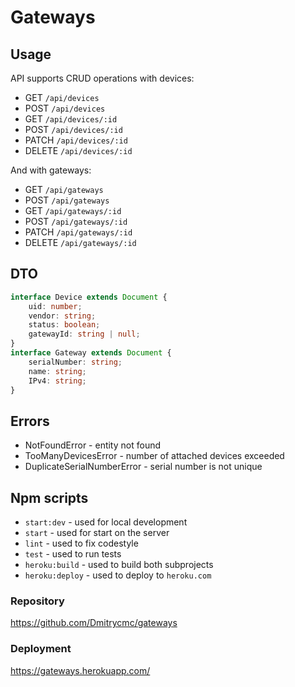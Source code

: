 # Gateways

## Usage
API supports CRUD operations with devices:
* GET `/api/devices`
* POST `/api/devices`
* GET `/api/devices/:id`
* POST `/api/devices/:id`
* PATCH `/api/devices/:id`
* DELETE `/api/devices/:id`

And with gateways:
* GET `/api/gateways`
* POST `/api/gateways`
* GET `/api/gateways/:id`
* POST `/api/gateways/:id`
* PATCH `/api/gateways/:id`
* DELETE `/api/gateways/:id`

## DTO
```ts
interface Device extends Document {
    uid: number;
    vendor: string;
    status: boolean;
    gatewayId: string | null;
}
interface Gateway extends Document {
    serialNumber: string;
    name: string;
    IPv4: string;
}
```

## Errors
* NotFoundError - entity not found
* TooManyDevicesError - number of attached devices exceeded
* DuplicateSerialNumberError - serial number is not unique

## Npm scripts
* `start:dev` - used for local development
* `start` - used for start on the server
* `lint` - used to fix codestyle
* `test` - used to run tests
* `heroku:build` - used to build both subprojects
* `heroku:deploy` - used to deploy to `heroku.com`

### Repository
https://github.com/Dmitrycmc/gateways

### Deployment
https://gateways.herokuapp.com/
